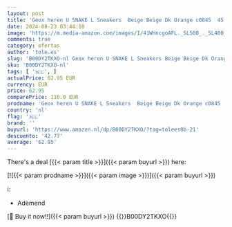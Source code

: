```yaml
---
layout: post
title: 'Geox heren U SNAKE L Sneakers  Beige Beige Dk Orange c0845  45 EU'
date: 2024-08-23 03:44:18
image: 'https://m.media-amazon.com/images/I/41WHncgoAFL._SL500_._SL400_.jpg'
comments: true
category: ofertas
author: 'tole.es'
slug: 'B00DY2TKXO-nl Geox heren U SNAKE L Sneakers Beige Beige Dk Orange c0845...'
sku: 'B00DY2TKXO-nl'
tags: [ '🇳🇱', ]
actualPrice: 62.95 EUR
currency: EUR
price: 62.95
comparePrice: 110.0 EUR
prodname: 'Geox heren U SNAKE L Sneakers  Beige Beige Dk Orange c0845  45 EU'
country: 'nl'
flag: '🇳🇱'
brand: ''
buyurl: 'https://www.amazon.nl/dp/B00DY2TKXO/?tag=tolees0b-21'
descuento: '42.77'
average: '62.95'
---
```


There's a deal [{{< param title >}}]({{< param buyurl >}})  here:

[![{{< param prodname >}}]({{< param image >}})]({{< param buyurl >}})

ℹ️:

- Ademend

[🛒 Buy it now!!]({{< param buyurl >}})
{{<world>}}B00DY2TKXO{{</world>}}
